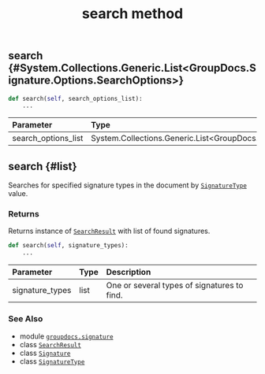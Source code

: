 ﻿---
title: search method
second_title: GroupDocs.Signature for Python via .NET API References
description: 
type: docs
url: /python-net/groupdocs.signature/signature/search/
is_root: false
weight: 60
---

## search {#System.Collections.Generic.List<GroupDocs.Signature.Options.SearchOptions>}





```python
def search(self, search_options_list):
    ...
```


| Parameter | Type | Description |
| :- | :- | :- |
| search_options_list | System.Collections.Generic.List<GroupDocs.Signature.Options.SearchOptions> |  |


## search {#list}

Searches for specified signature types in the document by [`SignatureType`](/signature/python-net/groupdocs.signature.domain/signaturetype) value.


### Returns 


Returns instance of [`SearchResult`](/signature/python-net/groupdocs.signature.domain/searchresult) with list of found signatures.


```python
def search(self, signature_types):
    ...
```


| Parameter | Type | Description |
| :- | :- | :- |
| signature_types | list | One or several types of signatures to find. |



### See Also
* module [`groupdocs.signature`](../../)
* class [`SearchResult`](/signature/python-net/groupdocs.signature.domain/searchresult)
* class [`Signature`](/signature/python-net/groupdocs.signature/signature)
* class [`SignatureType`](/signature/python-net/groupdocs.signature.domain/signaturetype)
